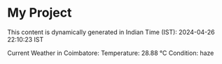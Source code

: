 # My Project

This content is dynamically generated in Indian Time (IST): 2024-04-26 22:10:23 IST


Current Weather in Coimbatore:
Temperature: 28.88 °C
Condition: haze
